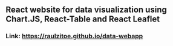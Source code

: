 ## React website for data visualization using Chart.JS, React-Table and React Leaflet
### Link: https://raulzitoe.github.io/data-webapp
